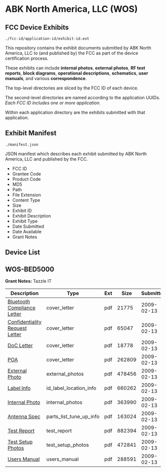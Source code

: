 # ABK North America, LLC (WOS)
## FCC Device Exhibits

```
./fcc-id/application-id/exhibit-id.ext
```

This repository contains the exhibit documents submitted by ABK North America, LLC to (and published by) the FCC as part of the device certification process.

These exhibits can include **internal photos**, **external photos**, **RF test reports**, **block diagrams**, **operational descriptions**, **schematics**, **user manuals**, and various **correspondence**.

The top-level directories are sliced by the FCC ID of each device.

The second-level directories are named according to the application UUIDs. *Each FCC ID includes one or more application.*

Within each application directory are the exhibits submitted with that application. 

## Exhibit Manifest

```
./manifest.json
```

JSON manifest which describes each exhibit submitted by ABK North America, LLC and published by the FCC.

- FCC ID
- Grantee Code
- Product Code
- MD5
- Path
- File Extension
- Content Type
- Size
- Exhibit ID
- Exhibit Description
- Exhibit Type
- Date Submitted
- Date Available
- Grant Notes

## Device List
## WOS-BED5000
**Grant Notes:** Tazzle IT

| Description | Type | Ext | Size | Submitted | Available |
| ----------- | ---- | --- | ---- | --------- | --------- |
| [Bluetooth Compliance Letter](WOS-BED5000/c7c4a2c520e24ad03efff5698bdbb111/1067820.pdf) | cover_letter | pdf | 21775 | 2009-02-13 | 2009-02-13 |
| [Confidentiality Request Letter](WOS-BED5000/c7c4a2c520e24ad03efff5698bdbb111/1067822.pdf) | cover_letter | pdf | 65047 | 2009-02-13 | 2009-02-13 |
| [DoC Letter](WOS-BED5000/c7c4a2c520e24ad03efff5698bdbb111/1067823.pdf) | cover_letter | pdf | 18778 | 2009-02-13 | 2009-02-13 |
| [POA](WOS-BED5000/c7c4a2c520e24ad03efff5698bdbb111/1067824.pdf) | cover_letter | pdf | 262809 | 2009-02-13 | 2009-02-13 |
| [External Photo](WOS-BED5000/c7c4a2c520e24ad03efff5698bdbb111/1067821.pdf) | external_photos | pdf | 478456 | 2009-02-13 | 2009-02-13 |
| [Label Info](WOS-BED5000/c7c4a2c520e24ad03efff5698bdbb111/1067826.pdf) | id_label_location_info | pdf | 660262 | 2009-02-13 | 2009-02-13 |
| [Internal Photo](WOS-BED5000/c7c4a2c520e24ad03efff5698bdbb111/1067825.pdf) | internal_photos | pdf | 363990 | 2009-02-13 | 2009-02-13 |
| [Antenna Spec](WOS-BED5000/c7c4a2c520e24ad03efff5698bdbb111/1067818.pdf) | parts_list_tune_up_info | pdf | 163024 | 2009-02-13 | 2009-02-13 |
| [Test Report](WOS-BED5000/c7c4a2c520e24ad03efff5698bdbb111/1067828.pdf) | test_report | pdf | 882394 | 2009-02-13 | 2009-02-13 |
| [Test Setup Photos](WOS-BED5000/c7c4a2c520e24ad03efff5698bdbb111/1067830.pdf) | test_setup_photos | pdf | 472841 | 2009-02-13 | 2009-02-13 |
| [Users Manual](WOS-BED5000/c7c4a2c520e24ad03efff5698bdbb111/1067845.pdf) | users_manual | pdf | 288591 | 2009-02-13 | 2009-02-13 |
